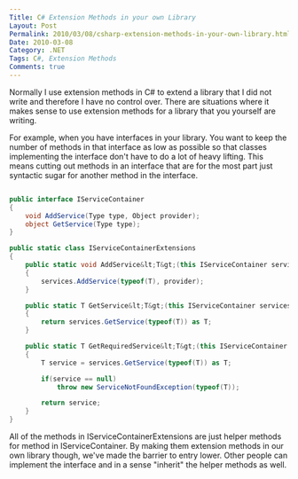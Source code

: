 ```yaml
---
Title: C# Extension Methods in your own Library
Layout: Post
Permalink: 2010/03/08/csharp-extension-methods-in-your-own-library.html
Date: 2010-03-08
Category: .NET
Tags: C#, Extension Methods 
Comments: true
---
```


Normally I use extension methods in C# to extend a library that I did not write and therefore I have no control over. There are situations where it makes sense to use extension methods for a library that you yourself are writing.

For example, when you have interfaces in your library. You want to keep the number of methods in that interface as low as possible so that classes implementing the interface don't have to do a lot of heavy lifting. This means cutting out methods in an interface that are for the most part just syntactic sugar for another method in the interface.

```c#

public interface IServiceContainer
{
    void AddService(Type type, Object provider);
    object GetService(Type type);
}

public static class IServiceContainerExtensions
{
    public static void AddService&lt;T&gt;(this IServiceContainer services, object provider)
    {
        services.AddService(typeof(T), provider);
    }

    public static T GetService&lt;T&gt;(this IServiceContainer services) where T : class
    {
        return services.GetService(typeof(T)) as T;
    }

    public static T GetRequiredService&lt;T&gt;(this IServiceContainer services) where T : class
    {
        T service = services.GetService(typeof(T)) as T;

        if(service == null)
            throw new ServiceNotFoundException(typeof(T));

        return service;
    }
}

```

All of the methods in IServiceContainerExtensions are just helper methods for method in IServiceContainer. By making them extension methods in our own library though, we've made the barrier to entry lower. Other people can implement the interface and in a sense "inherit" the helper methods as well.
